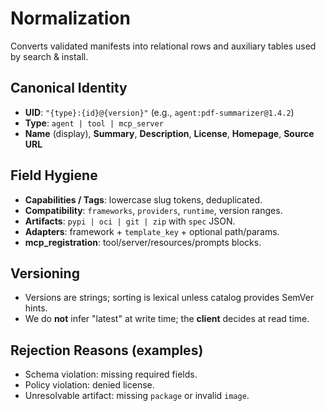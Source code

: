 # Normalization

Converts validated manifests into relational rows and auxiliary tables used by search & install.

## Canonical Identity

- **UID**: `"{type}:{id}@{version}"` (e.g., `agent:pdf-summarizer@1.4.2`)
- **Type**: `agent | tool | mcp_server`
- **Name** (display), **Summary**, **Description**, **License**, **Homepage**, **Source URL**

## Field Hygiene

- **Capabilities / Tags**: lowercase slug tokens, deduplicated.
- **Compatibility**: `frameworks`, `providers`, `runtime`, version ranges.
- **Artifacts**: `pypi | oci | git | zip` with `spec` JSON.
- **Adapters**: framework + `template_key` + optional path/params.
- **mcp_registration**: tool/server/resources/prompts blocks.

## Versioning

- Versions are strings; sorting is lexical unless catalog provides SemVer hints.
- We do **not** infer "latest" at write time; the **client** decides at read time.

## Rejection Reasons (examples)

- Schema violation: missing required fields.
- Policy violation: denied license.
- Unresolvable artifact: missing `package` or invalid `image`.
